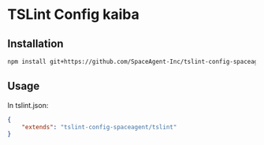 # TSLint Config kaiba

## Installation

```sh
npm install git+https://github.com/SpaceAgent-Inc/tslint-config-spaceagent --save-dev
```

## Usage
In tslint.json:

```json
{
    "extends": "tslint-config-spaceagent/tslint"
}
```
